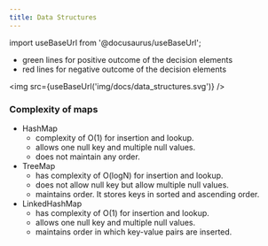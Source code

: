 ```yaml
---
title: Data Structures
---
```


import useBaseUrl from '@docusaurus/useBaseUrl';

- green lines for positive outcome of the decision elements
- red lines for negative outcome of the decision elements

<img src={useBaseUrl('img/docs/data_structures.svg')} />

### Complexity of maps
- HashMap
  - complexity of O(1) for insertion and lookup.
  - allows one null key and multiple null values.
  - does not maintain any order.
- TreeMap
  - has complexity of O(logN) for insertion and lookup.
  - does not allow null key but allow multiple null values.
  - maintains order. It stores keys in sorted and ascending order.
- LinkedHashMap
  - has complexity of O(1) for insertion and lookup.
  - allows one null key and multiple null values.
  - maintains order in which key-value pairs are inserted.
